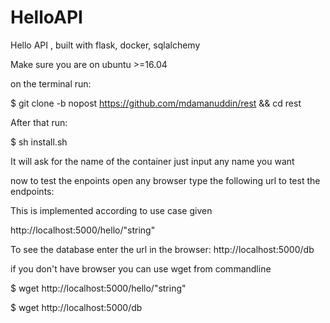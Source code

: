 # HelloAPI
Hello API , built with flask, docker, sqlalchemy


Make sure you are on ubuntu >=16.04

on the terminal run:


$ git clone -b nopost https://github.com/mdamanuddin/rest && cd rest


After that run:


$ sh install.sh


It will ask for the name of the container just input any name you want




now to test the enpoints open any browser type the following url to test the endpoints:

This is implemented according to use case given

http://localhost:5000/hello/"string"

To see the database  enter the url in the browser:
http://localhost:5000/db

if you don't have browser you can use wget from commandline

$ wget http://localhost:5000/hello/"string"

$ wget http://localhost:5000/db






